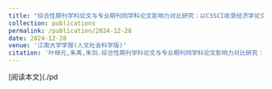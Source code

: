 ```yaml
---
title: "综合性期刊学科论文与专业期刊同学科论文影响力对比研究：以CSSCI收录经济学论文为例"
collection: publications
permalink: /publication/2024-12-28
date: 2024-12-28
venue: '江南大学学报(人文社会科学版)'
citation: '叶继元,朱禹,朱剑.综合性期刊学科论文与专业期刊同学科论文影响力对比研究：以CSSCI收录经济学论文为例[J].江南大学学报（人文社会科学版）,2024,23(6):5-18.'
---
```


[阅读本文](./pd